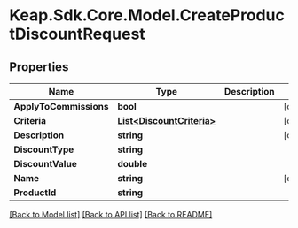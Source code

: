 # Keap.Sdk.Core.Model.CreateProductDiscountRequest

## Properties

Name | Type | Description | Notes
------------ | ------------- | ------------- | -------------
**ApplyToCommissions** | **bool** |  | [optional] 
**Criteria** | [**List&lt;DiscountCriteria&gt;**](DiscountCriteria.md) |  | [optional] 
**Description** | **string** |  | [optional] 
**DiscountType** | **string** |  | 
**DiscountValue** | **double** |  | 
**Name** | **string** |  | [optional] 
**ProductId** | **string** |  | 

[[Back to Model list]](../README.md#documentation-for-models) [[Back to API list]](../README.md#documentation-for-api-endpoints) [[Back to README]](../README.md)

